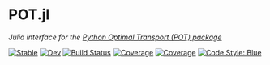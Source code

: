 # POT.jl

*Julia interface for the [Python Optimal Transport (POT) package](https://pythonot.github.io/)*

[![Stable](https://img.shields.io/badge/docs-stable-blue.svg)](https://devmotion.github.io/POT.jl/stable)
[![Dev](https://img.shields.io/badge/docs-dev-blue.svg)](https://devmotion.github.io/POT.jl/dev)
[![Build Status](https://github.com/devmotion/POT.jl/workflows/CI/badge.svg)](https://github.com/devmotion/POT.jl/actions)
[![Coverage](https://codecov.io/gh/devmotion/POT.jl/branch/master/graph/badge.svg)](https://codecov.io/gh/devmotion/POT.jl)
[![Coverage](https://coveralls.io/repos/github/devmotion/POT.jl/badge.svg?branch=master)](https://coveralls.io/github/devmotion/POT.jl?branch=master)
[![Code Style: Blue](https://img.shields.io/badge/code%20style-blue-4495d1.svg)](https://github.com/invenia/BlueStyle)
